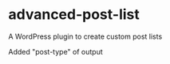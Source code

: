 advanced-post-list
==================

A WordPress plugin to create custom post lists

Added "post-type" of output